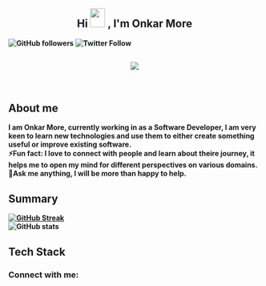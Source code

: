 <h2 align="center"><b>Hi <img src="https://user-images.githubusercontent.com/39955420/147578264-bae0526c-028a-49d2-8af8-d08bb4edbd2a.gif" height="38" width="30"> , I'm Onkar More</h2>

![GitHub followers](https://img.shields.io/github/followers/onkarmore3489?style=social)
![Twitter Follow](https://img.shields.io/twitter/follow/OnkarMore3489?style=social)

<h2 align="center"><img src="https://user-images.githubusercontent.com/39955420/147578199-56632b69-b3e8-4d9f-97e2-f046a1c2cba0.gif"></h2>
<br>

<h2><b>About me</h2>

I am Onkar More, currently working in as a Software Developer, I am very keen to learn new technologies and use them to
either create something useful or improve existing software.<br>
⚡Fun fact: I love to connect with people and learn about theire journey, it helps me to open my mind for different perspectives on
various domains.<br>
💬Ask me anything, I will be more than happy to help.
<br>

<h2><b>Summary</h2>

[![GitHub Streak](https://github-readme-streak-stats.herokuapp.com/?user=onkarmore3489&theme=highcontrast)](https://git.io/streak-stats)
<br>
![GitHub stats](https://github-readme-stats.vercel.app/api?username=onkarmore3489&count_private=true&show_icons=true&theme=radical)
<br>

<h2><b>Tech Stack</h2>

<h3 align="left">Connect with me:</h3>

<!--
**onkarmore3489/onkarmore3489** is a ✨ _special_ ✨ repository because its `README.md` (this file) appears on your GitHub profile.

Here are some ideas to get you started:

- 🔭 I’m currently working on ...
- 🌱 I’m currently learning ...
- 👯 I’m looking to collaborate on ...
- 🤔 I’m looking for help with ...
- 💬 Ask me about ...
- 📫 How to reach me: ...
- 😄 Pronouns: ...
- ⚡ Fun fact: ...
-->
